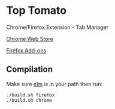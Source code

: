 # Top Tomato
Chrome/Firefox Extension - Tab Manager

[Chrome Web Store](https://chrome.google.com/webstore/detail/top-tomato/ncjlgbnopdeldjbdbcpgdepfifhpocip)

[Firefox Add-ons](https://addons.mozilla.org/en-US/firefox/addon/top-tomato/)

## Compilation

Make sure [elm](https://elm-lang.org/) is in your path then run:

```
./build.sh firefox
./build.sh chrome
```
